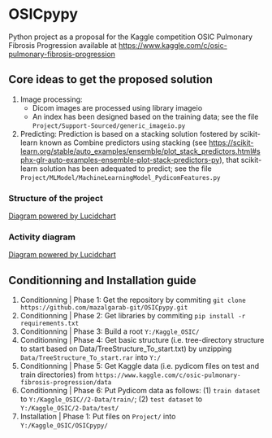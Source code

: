 # OSICpypy
Python project as a proposal for the Kaggle competition OSIC Pulmonary Fibrosis Progression available at https://www.kaggle.com/c/osic-pulmonary-fibrosis-progression

## Core ideas to get the proposed solution

1. Image processing:
   - Dicom images are processed using library imageio
   - An index has been designed based on the training data; see the file `Project/Support-Sourced/generic_imageio.py`
2. Predicting: Prediction is based on a stacking solution fostered by scikit-learn known as Combine predictors using stacking (see https://scikit-learn.org/stable/auto_examples/ensemble/plot_stack_predictors.html#sphx-glr-auto-examples-ensemble-plot-stack-predictors-py), that scikit-learn solution has been adequated to predict; see the file `Project/MLModel/MachineLearningModel_PydicomFeatures.py`

### Structure of the project

[Diagram powered by Lucidchart](https://lucid.app/publicSegments/view/e2e5459f-ec5b-402d-b229-996608c53945/image.png)

### Activity diagram

[Diagram powered by Lucidchart](https://lucid.app/publicSegments/view/c03a61ce-5d1c-4e7f-9fcd-f62e444996c1/image.png)

## Conditionning and Installation guide

1. Conditionning | Phase 1: Get the repository by commiting `git clone https://github.com/mazalgarab-git/OSICpypy.git`
2. Conditionning | Phase 2: Get libraries by commiting `pip install -r requirements.txt`
3. Conditionning | Phase 3: Build a root `Y:/Kaggle_OSIC/`
4. Conditionning | Phase 4: Get basic structure (i.e. tree-directory structure to start based on Data/TreeStructure_To_start.txt) by unzipping `Data/TreeStructure_To_start.rar` into `Y:/`
5. Conditionning | Phase 5: Get Kaggle data (i.e. pydicom files on test and train directories) from `https://www.kaggle.com/c/osic-pulmonary-fibrosis-progression/data`
6. Conditionning | Phase 6: Put Pydicom data as follows: (1) `train dataset` to `Y:/Kaggle_OSIC//2-Data/train/`; (2) `test dataset` to `Y:/Kaggle_OSIC/2-Data/test/`
7. Installation | Phase 1: Put files on `Project/` into `Y:/Kaggle_OSIC/OSICpypy/`
